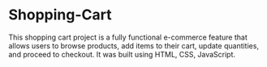 # Shopping-Cart
This shopping cart project is a fully functional e-commerce feature that allows users to browse products, add items to their cart, update quantities, and proceed to checkout. It was built using HTML, CSS, JavaScript.
